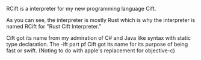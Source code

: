 RCift is a interpreter for my new programming language Cift.

As you can see, the interpreter is mostly Rust which is why the interpreter is named RCift for "Rust Cift Interpreter."

Cift got its name from my admiration of C# and Java like syntax with static type declaration.
The -ift part pf Cift got its name for its purpose of being fast or swift. (Noting to do with apple's replacement for objective-c)
                                                      
